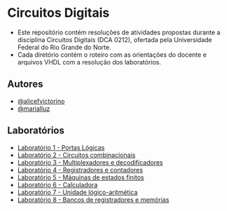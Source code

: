 # Circuitos Digitais
- Este repositório contém resoluções de atividades propostas durante a disciplina Circuitos Digitais (DCA 0212), ofertada pela Universidade Federal do Rio Grande do Norte. 
- Cada diretório contém o roteiro com as orientações do docente e arquivos VHDL com a resolução dos laboratórios.

## Autores

- [@alicefvictorino](https://github.com/alicefvictorino)
- [@marialluz](https://github.com/marialluz)


## Laboratórios

- [Laboratório 1 - Portas Lógicas](https://github.com/alicefvictorino)
- [Laboratório 2 - Circuitos combinacionais](https://github.com/alicefvictorino)
- [Laboratório 3 - Multiplexadores e decodificadores](https://github.com/alicefvictorino)
- [Laboratório 4 - Registradores e contadores](https://github.com/alicefvictorino)
- [Laboratório 5 - Máquinas de estados finitos](https://github.com/alicefvictorino)
- [Laboratório 6 - Calculadora](https://github.com/alicefvictorino)
- [Laboratório 7 - Unidade lógico-aritmética](https://github.com/alicefvictorino)
- [Laboratório 8 - Bancos de registradores e memórias](https://github.com/alicefvictorino)
